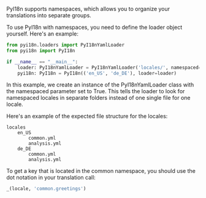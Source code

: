 PyI18n supports namespaces, which allows you to organize your translations into separate groups.

To use PyI18n with namespaces, you need to define the loader object yourself. Here's an example:
```py
from pyi18n.loaders import PyI18nYamlLoader
from pyi18n import PyI18n

if __name__ == "__main__":
    loader: PyI18nYamlLoader = PyI18nYamlLoader('locales/', namespaced=True)
    pyi18n: PyI18n = PyI18n(('en_US', 'de_DE'), loader=loader)

```

In this example, we create an instance of the PyI18nYamlLoader class with the namespaced parameter set to True. This tells the loader to look for namespaced locales in separate folders instead of one single file for one locale.

Here's an example of the expected file structure for the locales:
```
locales
    en_US
        common.yml
        analysis.yml
    de_DE
        common.yml
        analysis.yml
```

To get a key that is located in the common namespace, you should use the dot notation in your translation call:
```py
_(locale, 'common.greetings')
```
